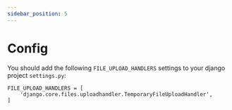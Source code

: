 ```yaml
---
sidebar_position: 5
---
```


# Config

You should add the following `FILE_UPLOAD_HANDLERS` settings to your django project `settings.py`:

```
FILE_UPLOAD_HANDLERS = [
    'django.core.files.uploadhandler.TemporaryFileUploadHandler',
]
```
